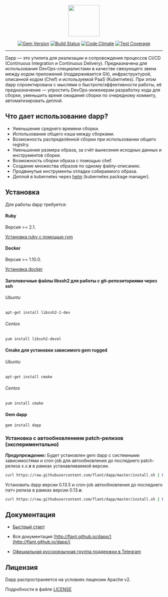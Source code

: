<p align="center">
  <img src="https://github.com/flant/dapp/raw/master/logo.png" style="max-height:100%;" height="100">
</p>
<p align="center">
  <a href="https://badge.fury.io/rb/dapp"><img alt="Gem Version" src="https://badge.fury.io/rb/dapp.svg" style="max-width:100%;"></a>
  <a href="https://travis-ci.org/flant/dapp"><img alt="Build Status" src="https://travis-ci.org/flant/dapp.svg" style="max-width:100%;"></a>
  <a href="https://codeclimate.com/github/flant/dapp"><img alt="Code Climate" src="https://codeclimate.com/github/flant/dapp/badges/gpa.svg" style="max-width:100%;"></a>
  <a href="https://codeclimate.com/github/flant/dapp/coverage"><img alt="Test Coverage" src="https://codeclimate.com/github/flant/dapp/badges/coverage.svg" style="max-width:100%;"></a>
</p>

___

Dapp — это утилита для реализации и сопровождения процессов CI/CD (Continuous Integration и Continuous Delivery). Предназначена для использования DevOps-специалистами в качестве связующего звена между кодом приложений (поддерживается Git), инфраструктурой, описанной кодом (Chef) и используемой PaaS (Kubernetes).  При этом dapp спроектирована с мыслями о быстроте/эффективности работы, её предназначение — упростить DevOps-инженерам разработку кода для сборки, уменьшить время ожидания сборки по очередному коммиту, автоматизировать деплой.


## Что дает использование dapp?

* Уменьшение среднего времени сборки.
* Использование общего кэша между сборками.
* Возможность распределённой сборки при использовании общего registry.
* Уменьшение размера образа, за счёт вынесения исходных данных и инструментов сборки.
* Возможность сборки образа с помощью chef.
* Создание множества образов по одному файлу-описанию.
* Продвинутые инструменты отладки собираемого образа.
* Деплой в kubernetes через [helm](https://helm.sh/) (kubernetes package manager).


## Установка

Для работы dapp требуется:

#### Ruby

Версия >= 2.1.

[Установка ruby с помощью rvm](https://rvm.io/rvm/install)

#### Docker

Версия >= 1.10.0.

[Установка docker](https://docs.docker.com/engine/installation/)

#### Заголовочные файлы libssh2 для работы с git-репозиториями через ssh

###### Ubuntu

```bash
apt-get install libssh2-1-dev
```

###### Centos

```bash
yum install libssh2-devel
```

#### Cmake для установки зависимого gem rugged

###### Ubuntu

```bash
apt-get install cmake
```

###### Centos

```bash
yum install cmake
```

#### Gem dapp

```bash
gem install dapp
```

### Установка с автообновлением patch-релизов (экспериментально)

***Предупреждение:*** Будет установлен gem dapp с системными зависимостями и cron-job для автообновления до последнего patch-релиза x.x.**x** в рамках устанавливаемой версии.

```bash
curl https://raw.githubusercontent.com/flant/dapp/master/install.sh | bash
```

Установить dapp версии 0.13.5 и cron-job автообновления до последнего патч релиза в рамках версии 0.13.**x**:

```bash
curl https://raw.githubusercontent.com/flant/dapp/master/install.sh | bash -s 0.13.5
```

## Документация

* [Быстрый старт](http://flant.github.io/dapp/get_started.html)

* Вся документация [http://flant.github.io/dapp/](http://flant.github.io/dapp/)

* [Официальная русскоязычная группа поддержки в Telegram](https://t.me/dapp_ru)


## Лицензия

Dapp распространяется на условиях лицензии Apache v2.

Подробности в файле [LICENSE](https://github.com/flant/dapp/blob/master/LICENSE)
